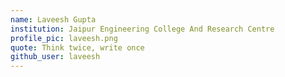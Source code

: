 ```yaml
---
name: Laveesh Gupta
institution: Jaipur Engineering College And Research Centre
profile_pic: laveesh.png
quote: Think twice, write once
github_user: laveesh
---
```

